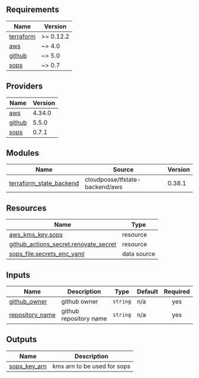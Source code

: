 <!-- BEGINNING OF PRE-COMMIT-TERRAFORM DOCS HOOK -->
## Requirements

| Name | Version |
|------|---------|
| <a name="requirement_terraform"></a> [terraform](#requirement\_terraform) | >= 0.12.2 |
| <a name="requirement_aws"></a> [aws](#requirement\_aws) | ~> 4.0 |
| <a name="requirement_github"></a> [github](#requirement\_github) | ~> 5.0 |
| <a name="requirement_sops"></a> [sops](#requirement\_sops) | ~> 0.7 |

## Providers

| Name | Version |
|------|---------|
| <a name="provider_aws"></a> [aws](#provider\_aws) | 4.34.0 |
| <a name="provider_github"></a> [github](#provider\_github) | 5.5.0 |
| <a name="provider_sops"></a> [sops](#provider\_sops) | 0.7.1 |

## Modules

| Name | Source | Version |
|------|--------|---------|
| <a name="module_terraform_state_backend"></a> [terraform\_state\_backend](#module\_terraform\_state\_backend) | cloudposse/tfstate-backend/aws | 0.38.1 |

## Resources

| Name | Type |
|------|------|
| [aws_kms_key.sops](https://registry.terraform.io/providers/hashicorp/aws/latest/docs/resources/kms_key) | resource |
| [github_actions_secret.renovate_secret](https://registry.terraform.io/providers/integrations/github/latest/docs/resources/actions_secret) | resource |
| [sops_file.secrets_enc_yaml](https://registry.terraform.io/providers/carlpett/sops/latest/docs/data-sources/file) | data source |

## Inputs

| Name | Description | Type | Default | Required |
|------|-------------|------|---------|:--------:|
| <a name="input_github_owner"></a> [github\_owner](#input\_github\_owner) | github owner | `string` | n/a | yes |
| <a name="input_repository_name"></a> [repository\_name](#input\_repository\_name) | github repository name | `string` | n/a | yes |

## Outputs

| Name | Description |
|------|-------------|
| <a name="output_sops_key_arn"></a> [sops\_key\_arn](#output\_sops\_key\_arn) | kms arn to be used for sops |
<!-- END OF PRE-COMMIT-TERRAFORM DOCS HOOK -->